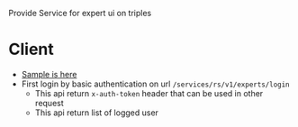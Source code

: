 Provide Service for expert ui on triples


# Client 
* [Sample is here](web/src/test/resources/test.html)
* First login by basic authentication on url `/services/rs/v1/experts/login`
    * This api return `x-auth-token` header that can be used in other request
    * This api return list of logged user